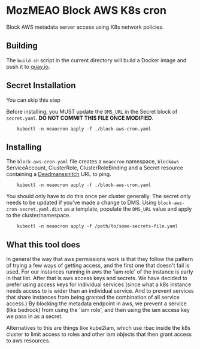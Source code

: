 # MozMEAO Block AWS K8s cron

Block AWS metadata server access using K8s network policies.

## Building

The `build.sh` script in the current directory will build a Docker image and push it to [quay.io](https://quay.io/repository/mozmar/blockaws).

## Secret Installation

You can skip this step

Before installing, you MUST update the `DMS_URL` in the Secret block of `secret.yaml`. **DO NOT COMMIT THIS FILE ONCE MODIFIED**.
```shell
    kubectl -n meaocron apply -f ./block-aws-cron.yaml
```

## Installing
The `block-aws-cron.yaml` file creates a `meaocron` namespace, `blockaws` ServiceAccount, ClusterRole, ClusterRoleBinding and a Secret resource containing a [Deadmanssnitch](http://deadmanssnitch.com/) URL to ping.

```shell
    kubectl -n meaocron apply -f ./block-aws-cron.yaml
```

You should only have to do this once per cluster generally.  The secret only needs to be updated if you've made a change to DMS. Using `block-aws-cron-secret.yaml.dist` as a template, populate the `DMS_URL` value and apply to the cluster/namespace.

```shell
    kubectl -n meaocron apply -f /path/to/some-secrets-file.yaml
```

## What this tool does

In general the way that aws permissions work is that they follow the pattern of trying a few ways of getting access, and the first one that doesn't fail is used.  For our instances running in aws the 'iam role' of the instance is early in that list.  After that is aws access keys and secrets.  We have decided to prefer using access keys for individual services (since what a k8s instance needs access to is wider than an individual service. And to prevent services that share instances from being granted the combination of all service access.) By blocking the metadata endpoint in aws, we prevent a service (like bedrock) from using the 'iam role', and then using the iam access key we pass in as a secret.

Alternatives to this are things like kube2iam, which use rbac inside the k8s cluster to limit access to roles and other iam objects that then grant access to aws resources.
